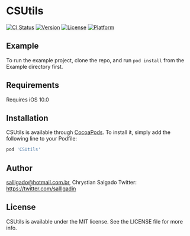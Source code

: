 # CSUtils

[![CI Status](http://img.shields.io/travis/salllgado@hotmail.com.br/CSUtils.svg?style=flat)](https://travis-ci.org/salllgado@hotmail.com.br/CSUtils)
[![Version](https://img.shields.io/badge/version-0.1.1-yellow.svg)](http://cocoapods.org/pods/CSUtils)
[![License](https://img.shields.io/cocoapods/l/CSUtils.svg?style=flat)](http://cocoapods.org/pods/CSUtils)
[![Platform](https://img.shields.io/badge/plataform-iOS%2010.0-yellow.svg)](http://cocoapods.org/pods/CSUtils)

## Example

To run the example project, clone the repo, and run `pod install` from the Example directory first.

## Requirements
Requires iOS 10.0

## Installation

CSUtils is available through [CocoaPods](http://cocoapods.org). To install
it, simply add the following line to your Podfile:

```ruby
pod 'CSUtils'
```

## Author

salllgado@hotmail.com.br, Chrystian Salgado
Twitter: https://twitter.com/salllgadin

## License

CSUtils is available under the MIT license. See the LICENSE file for more info.
